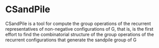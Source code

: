 # CSandPile
CSandPile is a tool for compute the group operations of the recurrent representatives of non-negative configurations of G, that is, is the first effort to find the combinatorial structure
of the group operations of the recurrent configurations that generate the sandpile group of G
